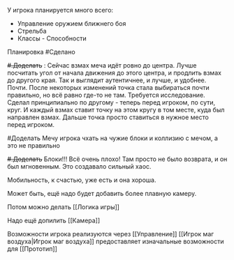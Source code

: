 У игрока планируется много всего:
- Управление оружием ближнего боя
- Стрельба
- Классы - Способности

Планировка #Сделано 

~~#.Доделать~~ : Сейчас взмах меча идёт ровно до центра. Лучше посчитать угол от начала движения до этого центра, и продлить взмах до другого края. Так и выглядит аутентичнее, и лучше, и удобнее.
	Почти. После некоторых изменений точка стала выбираться почти правильно, но всё равно где-то не там. Требуется исследование.
		Сделал принципиально по другому - теперь перед игроком, по сути, круг. И каждый взмах ставит точку на этом кругу в том месте, куда был направлен взмах. Дальше точка просто ставиться в нужное место перед игроком.

#Доделать Мечу игрока чхать на чужие блоки и коллизию с мечом, а это не правильно

~~#.Доделать~~ Блоки!!! Всё очень плохо!
	Там просто не было возврата, и он был мгновенным. Это создавало сильный хаос.

Мобильность, к счастью, уже есть и она хороша.

Может быть, ещё надо будет добавить более плавную камеру.

Потом можно делать [[Логика игры]]

Надо ещё допилить [[Камера]]

Возможности игрока реализуются через [[Управление]]
[[Игрок маг воздуха|Игрок маг воздуха]] предоставляет изначальные возможности для [[Прототип]]
